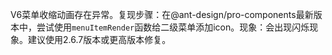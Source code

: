 V6菜单收缩动画存在异常。复现步骤：在@ant-design/pro-components最新版本中，尝试使用`menuItemRender`函数给二级菜单添加icon。现象：会出现闪烁现象。建议使用2.6.7版本或更高版本修复。
